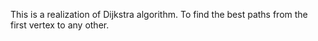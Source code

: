 This is a realization of Dijkstra algorithm.
To find the best paths from the first vertex to any other.